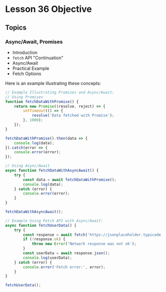# Lesson 36 Objective

## Topics

### Async/Await, Promises
- Introduction
- `fetch` API "Continuation"
- Async/Await
- Practical Example
- Fetch Options

Here is an example illustrating these concepts:

```javascript
// Example Illustrating Promises and Async/Await:
// Using Promises
function fetchDataWithPromise() {
    return new Promise((resolve, reject) => {
        setTimeout(() => {
            resolve('Data fetched with Promise');
        }, 1000);
    });
}

fetchDataWithPromise().then(data => {
    console.log(data);
}).catch(error => {
    console.error(error);
});

// Using Async/Await
async function fetchDataWithAsyncAwait() {
    try {
        const data = await fetchDataWithPromise();
        console.log(data);
    } catch (error) {
        console.error(error);
    }
}

fetchDataWithAsyncAwait();

// Example Using Fetch API with Async/Await:
async function fetchUserData() {
    try {
        const response = await fetch('https://jsonplaceholder.typicode.com/users/1');
        if (!response.ok) {
            throw new Error('Network response was not ok');
        }
        const userData = await response.json();
        console.log(userData);
    } catch (error) {
        console.error('Fetch error:', error);
    }
}

fetchUserData();

```